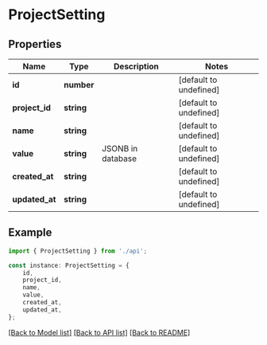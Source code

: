 # ProjectSetting


## Properties

Name | Type | Description | Notes
------------ | ------------- | ------------- | -------------
**id** | **number** |  | [default to undefined]
**project_id** | **string** |  | [default to undefined]
**name** | **string** |  | [default to undefined]
**value** | **string** | JSONB in database | [default to undefined]
**created_at** | **string** |  | [default to undefined]
**updated_at** | **string** |  | [default to undefined]

## Example

```typescript
import { ProjectSetting } from './api';

const instance: ProjectSetting = {
    id,
    project_id,
    name,
    value,
    created_at,
    updated_at,
};
```

[[Back to Model list]](../README.md#documentation-for-models) [[Back to API list]](../README.md#documentation-for-api-endpoints) [[Back to README]](../README.md)
